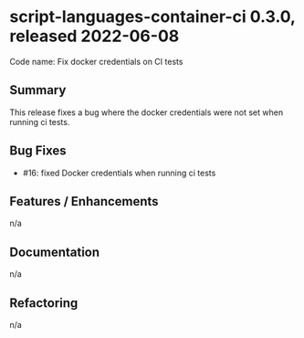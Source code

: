 # script-languages-container-ci 0.3.0, released 2022-06-08

Code name: Fix docker credentials on CI tests

## Summary

This release fixes a bug where the docker credentials were not set when running ci tests.

## Bug Fixes

 - #16: fixed Docker credentials when running ci tests 

## Features / Enhancements

n/a

## Documentation

n/a

## Refactoring

n/a
